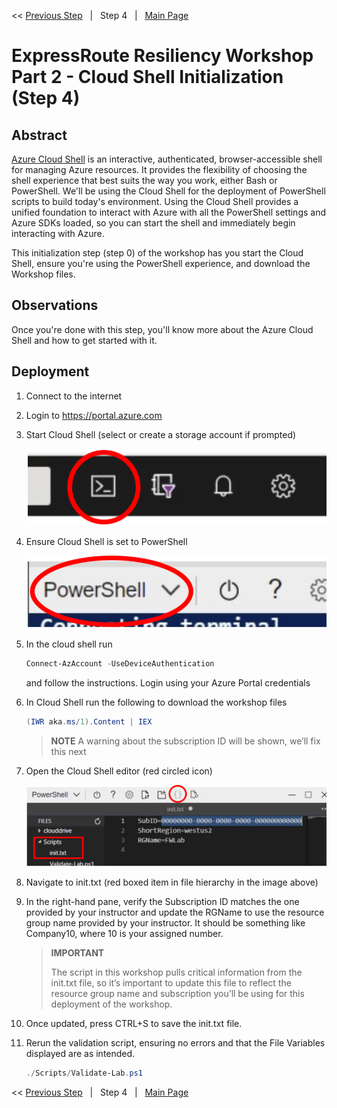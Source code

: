 << [Previous Step][Prev]&nbsp;&nbsp;&nbsp;|&nbsp;&nbsp;&nbsp;Step 4&nbsp;&nbsp;&nbsp;|&nbsp;&nbsp;&nbsp;[Main Page][Next]

# ExpressRoute Resiliency Workshop Part 2 - Cloud Shell Initialization (Step 4)

## Abstract

[Azure Cloud Shell][CloudShell] is an interactive, authenticated, browser-accessible shell for managing Azure resources. It provides the flexibility of choosing the shell experience that best suits the way you work, either Bash or PowerShell. We'll be using the Cloud Shell for the deployment of PowerShell scripts to build today's environment. Using the Cloud Shell provides a unified foundation to interact with Azure with all the PowerShell settings and Azure SDKs loaded, so you can start the shell and immediately begin interacting with Azure.

This initialization step (step 0) of the workshop has you start the Cloud Shell, ensure you're using the PowerShell experience, and download the Workshop files.

## Observations

Once you're done with this step, you'll know more about the Azure Cloud Shell and how to get started with it.

## Deployment

1. Connect to the internet
2. Login to https://portal.azure.com
3. Start Cloud Shell (select or create a storage account if prompted)

    [![1]][1]
4. Ensure Cloud Shell is set to PowerShell

    [![2]][2]
5. In the cloud shell run

   ```powershell
   Connect-AzAccount -UseDeviceAuthentication
   ```

   and follow the instructions. Login using your Azure Portal credentials
6. In Cloud Shell run the following to download the workshop files

    ```powershell
    (IWR aka.ms/1).Content | IEX
    ```

    > **NOTE**
    > A warning about the subscription ID will be shown, we’ll fix this next

7. Open the Cloud Shell editor (red circled icon)

    [![3]][3]
8. Navigate to init.txt (red boxed item in file hierarchy in the image above)
9. In the right-hand pane, verify the Subscription ID matches the one provided by your instructor and update the RGName to use the resource group name provided by your instructor. It should be something like Company10, where 10 is your assigned number.
    > **IMPORTANT**
    >
    > The script in this workshop pulls critical information from the init.txt file, so it’s important to update this file to reflect the resource group name and subscription you’ll be using for this deployment of the workshop.  
10. Once updated, press CTRL+S to save the init.txt file.
11. Rerun the validation script, ensuring no errors and that the File Variables displayed are as intended.

    ```powershell
    ./Scripts/Validate-Lab.ps1
    ```

<< [Previous Step][Prev]&nbsp;&nbsp;&nbsp;|&nbsp;&nbsp;&nbsp;Step 4&nbsp;&nbsp;&nbsp;|&nbsp;&nbsp;&nbsp;[Main Page][Next]

<!--Link References-->
[Prev]: ./ERRes2Step3.md
[Next]: ./README2.md
[CloudShell]: https://docs.microsoft.com/azure/cloud-shell/overview

<!--Image References-->
[1]: ./Media/CloudShellLaunch.svg "Launch Cloud Shell Icon"
[2]: ./Media/CloudShellPowerShell.svg "Set Cloud Shell to PowerShell"
[3]: ./Media/CloudShellEditor.svg "Open Cloud Shell file editor"
